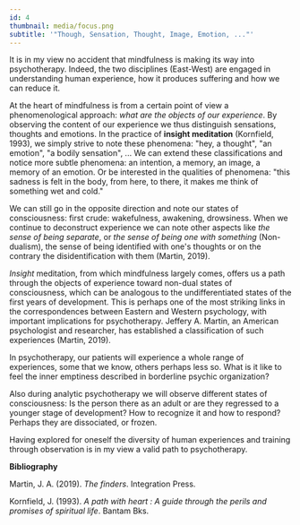 ```yaml
---
id: 4
thumbnail: media/focus.png
subtitle: '"Though, Sensation, Thought, Image, Emotion, ..."'
---
```

It is in my view no accident that mindfulness is making its way into psychotherapy. Indeed, the two disciplines (East-West) are engaged in understanding human experience, how it produces suffering and how we can reduce it.

At the heart of mindfulness is from a certain point of view a phenomenological approach: *what are the objects of our experience*. By observing the content of our experience we thus distinguish sensations, thoughts and emotions. In the practice of **insight meditation** (Kornfield, 1993), we simply strive to note these phenomena: "hey, a thought", "an emotion", "a bodily sensation", ... We can extend these classifications and notice more subtle phenomena: an intention, a memory, an image, a memory of an emotion. Or be interested in the qualities of phenomena: "this sadness is felt in the body, from here, to there, it makes me think of something wet and cold."

We can still go in the opposite direction and note our states of consciousness: first crude: wakefulness, awakening, drowsiness. When we continue to deconstruct experience we can note other aspects like *the sense of being separate*, or *the sense of being one with something* (Non-dualism), the sense of being identified with one's thoughts or on the contrary the disidentification with them (Martin, 2019).

*Insight* meditation, from which mindfulness largely comes, offers us a path through the objects of experience toward non-dual states of consciousness, which can be analogous to the undifferentiated states of the first years of development. This is perhaps one of the most striking links in the correspondences between Eastern and Western psychology, with important implications for psychotherapy. Jeffery A. Martin, an American psychologist and researcher, has established a classification of such experiences (Martin, 2019).

In psychotherapy, our patients will experience a whole range of experiences, some that we know, others perhaps less so. What is it like to feel the inner emptiness described in borderline psychic organization?

Also during analytic psychotherapy we will observe different states of consciousness: Is the person there as an adult or are they regressed to a younger stage of development? How to recognize it and how to respond? Perhaps they are dissociated, or frozen.

Having explored for oneself the diversity of human experiences and training through observation is in my view a valid path to psychotherapy.

**Bibliography**

Martin, J. A. (2019). *The finders*. Integration Press.

Kornfield, J. (1993). *A path with heart : A guide through the perils and promises of spiritual life*. Bantam Bks.
